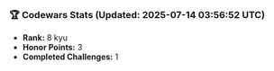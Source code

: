### 🏆 Codewars Stats (Updated: 2025-07-14 03:56:52 UTC)

- **Rank:** 8 kyu
- **Honor Points:** 3
- **Completed Challenges:** 1

